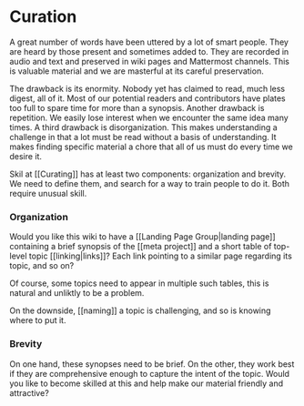 # Curation

A great number of words have been uttered by a lot of smart people. They are heard by those present and sometimes added to. They are recorded in audio and text and preserved in wiki pages and Mattermost channels. This is valuable material and we are masterful at its careful preservation.

The drawback is its enormity. Nobody yet has claimed to read, much less digest, all of it. Most of our potential readers and contributors have plates too full to spare time for more than a synopsis. Another drawback is repetition. We easily lose interest when we encounter the same idea many times. A third drawback is disorganization. This makes understanding a challenge in that a lot must be read without a basis of understanding. It makes finding specific material a chore that all of us must do every time we desire it.

Skil at [[Curating]] has at least two components: organization and brevity. We need to define them, and search for a way to train people to do it. Both require unusual skill.

### Organization

Would you like this wiki to have a [[Landing Page Group|landing page]] containing a brief synopsis of the [[meta project]] and a short table of top-level topic [[linking|links]]? Each link pointing to a similar page regarding its topic, and so on?

Of course, some topics need to appear in multiple such tables, this is natural and unliktly to be a problem.

On the downside, [[naming]] a topic is challenging, and so is knowing where to put it.

### Brevity

On one hand, these synopses need to be brief. On the other, they work best if they are comprehensive enough to capture the intent of the topic. Would you like to become skilled at this and help make our material friendly and attractive?